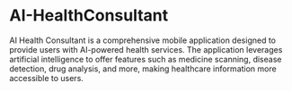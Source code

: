 # AI-HealthConsultant
AI Health Consultant is a comprehensive mobile application designed to provide users with AI-powered health services. The application leverages artificial intelligence to offer features such as medicine scanning, disease detection, drug analysis, and more, making healthcare information more accessible to users.
